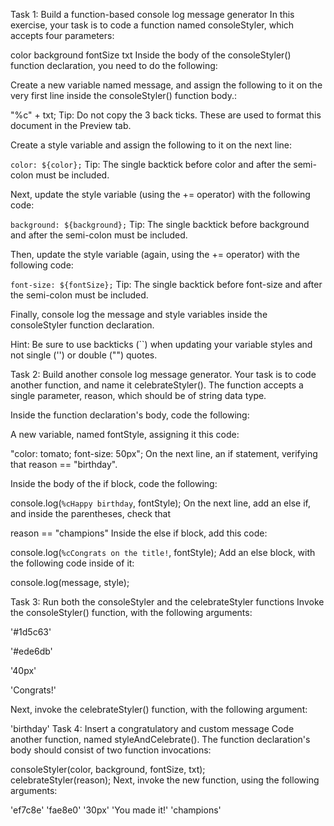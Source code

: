 Task 1: Build a function-based console log message generator
In this exercise, your task is to code a function named consoleStyler, which accepts four parameters:

color
background
fontSize
txt
Inside the body of the consoleStyler() function declaration, you need to do the following:

Create a new variable named message, and assign the following to it on the very first line inside the consoleStyler() function body.:

"%c" + txt;
Tip: Do not copy the 3 back ticks. These are used to format this document in the Preview tab.

Create a style variable and assign the following to it on the next line:

`color: ${color};`
Tip: The single backtick before color and after the semi-colon must be included.

Next, update the style variable (using the += operator) with the following code:

`background: ${background};`
Tip: The single backtick before background and after the semi-colon must be included.

Then, update the style variable (again, using the += operator) with the following code:

`font-size: ${fontSize};`
Tip: The single backtick before font-size and after the semi-colon must be included.

Finally, console log the message and style variables inside the consoleStyler function declaration.

Hint: Be sure to use backticks (``) when updating your variable styles and not single ('') or double ("") quotes.


Task 2: Build another console log message generator.
Your task is to code another function, and name it celebrateStyler(). The function accepts a single parameter, reason, which should be of string data type.

Inside the function declaration's body, code the following:

A new variable, named fontStyle, assigning it this code:

"color: tomato; font-size: 50px";
On the next line, an if statement, verifying that reason == "birthday".

Inside the body of the if block, code the following:

console.log(`%cHappy birthday`, fontStyle);
On the next line, add an else if, and inside the parentheses, check that

reason == "champions"
Inside the else if block, add this code:

console.log(`%cCongrats on the title!`, fontStyle);
Add an else block, with the following code inside of it:

console.log(message, style);

Task 3: Run both the consoleStyler and the celebrateStyler functions
Invoke the consoleStyler() function, with the following arguments:

'#1d5c63'

'#ede6db'

'40px'

'Congrats!'

Next, invoke the celebrateStyler() function, with the following argument:

'birthday'
Task 4: Insert a congratulatory and custom message
Code another function, named styleAndCelebrate().
The function declaration's body should consist of two function invocations:

consoleStyler(color, background, fontSize, txt);  
celebrateStyler(reason);
Next, invoke the new function, using the following arguments:

'ef7c8e'
'fae8e0'
'30px'
'You made it!'
'champions'
